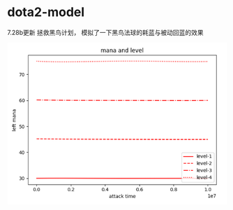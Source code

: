 # dota2-model
7.28b更新 拯救黑鸟计划， 模拟了一下黑鸟法球的耗蓝与被动回蓝的效果

![image](https://github.com/FFAAF/dota2-model/blob/master/image/harbinger%20mana.png)

